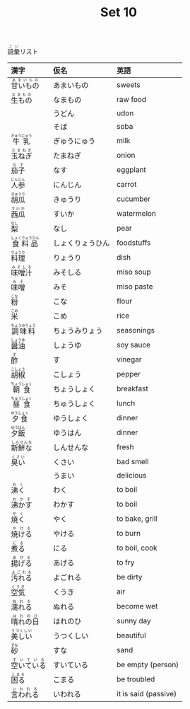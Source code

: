 ﻿---
layout: default
title: Set 10
parent: N4 Vocabulary List
grand_parent: <ruby>語彙<rt>ごい</rt></ruby> Vocabulary
nav_order: 10
---

<ruby>語彙<rt>ごい</rt></ruby>リスト

| 漢字															| 仮名				| 英語						|
|:--------------------------------------------------------------|:------------------|:--------------------------|
| <ruby>	甘いもの		<rt>	あまいもの		</rt></ruby>	| あまいもの			| sweets					|
| <ruby>	生もの		<rt>	なまもの			</rt></ruby>	| なまもの			| raw food					|
|																| うどん				| udon						|
|																| そば				| soba						|
| <ruby>	牛乳			<rt>	ぎゅうにゅう		</rt></ruby>	| ぎゅうにゅう		| milk						|
| <ruby>	玉ねぎ		<rt>	たまねぎ			</rt></ruby>	| たまねぎ			| onion						|
| <ruby>	茄子			<rt>	なす				</rt></ruby>	| なす				| eggplant					|
| <ruby>	人参			<rt>	にんじん			</rt></ruby>	| にんじん			| carrot					|
| <ruby>	胡瓜			<rt>	きゅうり			</rt></ruby>	| きゅうり			| cucumber					|
| <ruby>	西瓜			<rt>	すいか			</rt></ruby>	| すいか				| watermelon				|
| <ruby>	梨			<rt>	なし				</rt></ruby>	| なし				| pear						|
| <ruby>	食料品		<rt>	しょくりょうひん	</rt></ruby>	| しょくりょうひん	| foodstuffs				|
| <ruby>	料理			<rt>	りょうり			</rt></ruby>	| りょうり			| dish						|
| <ruby>	味噌汁		<rt>	みそしる			</rt></ruby>	| みそしる			| miso soup					|
| <ruby>	味噌			<rt>	みそ				</rt></ruby>	| みそ				| miso paste				|
| <ruby>	粉			<rt>	こな				</rt></ruby>	| こな				| flour						|
| <ruby>	米			<rt>	こめ				</rt></ruby>	| こめ				| rice						|
| <ruby>	調味料		<rt>	ちょうみりょう	</rt></ruby>	| ちょうみりょう		| seasonings				|
| <ruby>	醤油			<rt>	しょうゆ			</rt></ruby>	| しょうゆ			| soy sauce					|
| <ruby>	酢			<rt>	す				</rt></ruby>	| す					| vinegar					|
| <ruby>	胡椒			<rt>	こしょう			</rt></ruby>	| こしょう			| pepper					|
| <ruby>	朝食			<rt>	ちょうしょく		</rt></ruby>	| ちょうしょく		| breakfast					|
| <ruby>	昼食			<rt>	ちゅうしょく		</rt></ruby>	| ちゅうしょく		| lunch						|
| <ruby>	夕食			<rt>	ゆうしょく		</rt></ruby>	| ゆうしょく			| dinner					|
| <ruby>	夕飯			<rt>	ゆうはん			</rt></ruby>	| ゆうはん			| dinner					|
| <ruby>	新鮮な		<rt>	しんせんな		</rt></ruby>	| しんせんな			| fresh						|
| <ruby>	臭い			<rt>	くさい			</rt></ruby>	| くさい				| bad smell					|
|																| うまい				| delicious					|
| <ruby>	沸く			<rt>	わく				</rt></ruby>	| わく				| to boil					|
| <ruby>	沸かす		<rt>	わかす			</rt></ruby>	| わかす				| to boil					|
| <ruby>	焼く			<rt>	やく				</rt></ruby>	| やく				| to bake, grill			|
| <ruby>	焼ける		<rt>	やける			</rt></ruby>	| やける				| to burn					|
| <ruby>	煮る			<rt>	にる				</rt></ruby>	| にる				| to boil, cook				|
| <ruby>	揚げる		<rt>	あげる			</rt></ruby>	| あげる				| to fry					|
| <ruby>	汚れる		<rt>	よごれる			</rt></ruby>	| よごれる			| be dirty					|
| <ruby>	空気			<rt>	くうき			</rt></ruby>	| くうき				| air						|
| <ruby>	濡れる		<rt>	ぬれる			</rt></ruby>	| ぬれる				| become wet				|
| <ruby>	晴れの日		<rt>	はれのひ			</rt></ruby>	| はれのひ			| sunny day					|
| <ruby>	美しい		<rt>	うつくしい		</rt></ruby>	| うつくしい			| beautiful					|
| <ruby>	砂			<rt>	すな				</rt></ruby>	| すな				| sand						|
| <ruby>	空いている	<rt>	すいている		</rt></ruby>	| すいている			| be empty (person)			|
| <ruby>	困る			<rt>	こまる			</rt></ruby>	| こまる				| be troubled				|
| <ruby>	言われる		<rt>	いわれる			</rt></ruby>	| いわれる			| it is said (passive)		|

